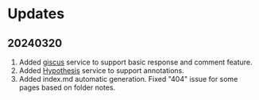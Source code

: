 # Updates 

## 20240320 

1. Added [giscus](https://giscus.app/) service to support basic response and comment feature. 
2. Added [Hypothesis](https://hypothes.is) service to support annotations. 
3. Added index.md automatic generation. Fixed "404" issue for some pages based on folder notes. 
